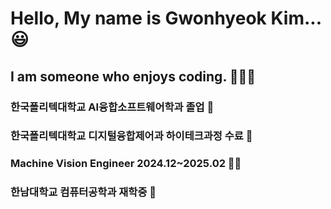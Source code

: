 <h1>Hello, My name is Gwonhyeok Kim...😃</h1>

<h2> I am someone who enjoys coding. 🏃‍♂🚀 </h2>

<h3> 한국폴리텍대학교 AI융합소프트웨어학과 졸업 🏫 </h3>
<h3> 한국폴리텍대학교 디지털융합제어과 하이테크과정 수료 🏫 </h3>
<h3> Machine Vision Engineer 2024.12~2025.02 👨‍💻 </h3>
<h3> 한남대학교 컴퓨터공학과 재학중 🏫 </h3>
